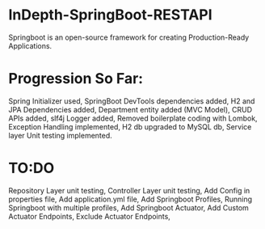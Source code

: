 # InDepth-SpringBoot-RESTAPI

Springboot is an open-source framework for creating Production-Ready Applications.

# Progression So Far:

Spring Initializer used,
SpringBoot DevTools dependencies added,
H2 and JPA Dependencies added,
Department entity added (MVC Model),
CRUD APIs added,
slf4j Logger added,
Removed boilerplate coding with Lombok,
Exception Handling implemented,
H2 db upgraded to MySQL db,
Service layer Unit testing implemented.

# TO:DO

Repository Layer unit testing, 
Controller Layer unit testing, 
Add Config in properties file, 
Add application.yml file, 
Add Springboot Profiles, 
Running Springboot with multiple profiles, 
Add Springboot Actuator, 
Add Custom Actuator Endpoints, 
Exclude Actuator Endpoints, 
